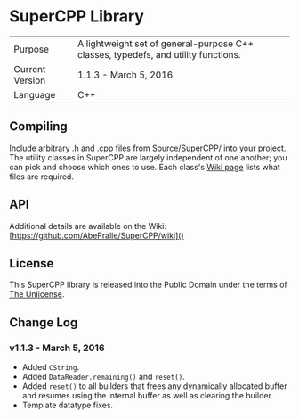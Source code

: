 # SuperCPP Library

<table>
  <tr>
    <td>Purpose</td>
    <td>A lightweight set of general-purpose C++ classes, typedefs, and utility functions.</td>
  </tr>
  <tr>
    <td>Current Version</td>
    <td>1.1.3 - March 5, 2016</td>
  </tr>
  <tr>
    <td>Language</td>
    <td>C++</td>
  </tr>
</table>

## Compiling
Include arbitrary .h and .cpp files from Source/SuperCPP/ into your project.  The utility classes in SuperCPP are largely independent of one another; you can pick and choose which ones to use.  Each class's [Wiki page](https://github.com/AbePralle/SuperCPP/wiki) lists what files are required.

## API
Additional details are available on the Wiki: [https://github.com/AbePralle/SuperCPP/wiki]()

## License
This SuperCPP library is released into the Public Domain under the terms of [The Unlicense](http://unlicense.org/).


## Change Log

### v1.1.3 - March 5, 2016
- Added `CString`.
- Added `DataReader.remaining()` and `reset()`.
- Added `reset()` to all builders that frees any dynamically allocated buffer and resumes using the internal buffer as well as clearing the builder.
- Template datatype fixes.
